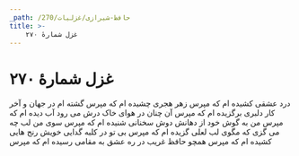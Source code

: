 ```yaml
---
_path: /حافظ-شیرازی/غزلیات/270
title: >-
    غزل شمارهٔ ۲۷۰
---
```

# غزل شمارهٔ ۲۷۰

درد عشقی کشیده ام که مپرس
زهر هجری چشیده ام که مپرس
گشته ام در جهان و آخر کار
دلبری برگزیده ام که مپرس
آن چنان در هوای خاک درش
می رود آب دیده ام که مپرس
من به گوش خود از دهانش دوش
سخنانی شنیده ام که مپرس
سوی من لب چه می گزی که مگوی
لب لعلی گزیده ام که مپرس
بی تو در کلبه گدایی خویش
رنج هایی کشیده ام که مپرس
همچو حافظ غریب در ره عشق
به مقامی رسیده ام که مپرس
